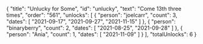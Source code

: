 {
  "title": "Unlucky for Some",
  "id": "unlucky",
  "text": "Come 13th three times",
  "order": "561",
  "unlocks": [
    {
      "person": "joelcarr",
      "count": 3,
      "dates": [
        "2021-09-17",
        "2021-09-27",
        "2021-11-15"
      ]
    },
    {
      "person": "binaryberry",
      "count": 2,
      "dates": [
        "2021-08-25",
        "2021-09-28"
      ]
    },
    {
      "person": "Ania",
      "count": 1,
      "dates": [
        "2021-11-09"
      ]
    }
  ],
  "totalUnlocks": 6
}